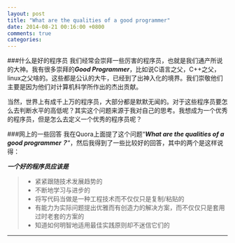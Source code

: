 ```yaml
---
layout: post
title: "What are the qualities of a good programmer"
date: 2014-08-21 00:16:00 +0800
comments: true
categories: 
---
```


###什么是好的程序员
我们经常会崇拜一些厉害的程序员，也就是我们通产所说的大神。我有很多崇拜的***Good Programmer***，比如说C语言之父，C++之父，linux之父啥的。这些都是公认的大牛，已经到了出神入化的境界。我们崇敬他们主要是因为他们对计算机科学所作出的杰出贡献。

当然，世界上有成千上万的程序员，大部分都是默默无闻的。对于这些程序员要怎么去判断水平的高低呢？其实这个问题来源于我对自己的思考。我想成为一个优秀的程序员，但是怎么去定义一个优秀的程序员呢？

###网上的一些回答
我在Quora上面提了这个问题“***What are the qualities of a good programmer？***“，然后我得到了一些比较好的回答，其中的两个是这样说得：

***一个好的程序员应该是***
> * 紧紧跟随技术发展趋势的
> * 不断地学习与进步的
> * 将写代码当做是一种工程技术而不仅仅只是复制/粘贴的
> * 有能力为实际问题提出优雅而有创造力的解决方案，而不仅仅只是套用过时老套的方案的
> * 知道如何明智地适用最佳实践原则却不迷信它们的


---


```



```